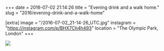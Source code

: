 +++
date = 2016-07-02 21:14:26
title = "Evening drink and a walk home."
slug = "2016/evening-drink-and-a-walk-home"

[extra]
image = "/2016-07-02_21-14-26_UTC.jpg"
instagram = "https://instagram.com/p/BHX7Ch4h493"
location = "The Olympic Park, London"
+++

<img src="/2016-07-02_21-14-26_UTC.jpg" />
